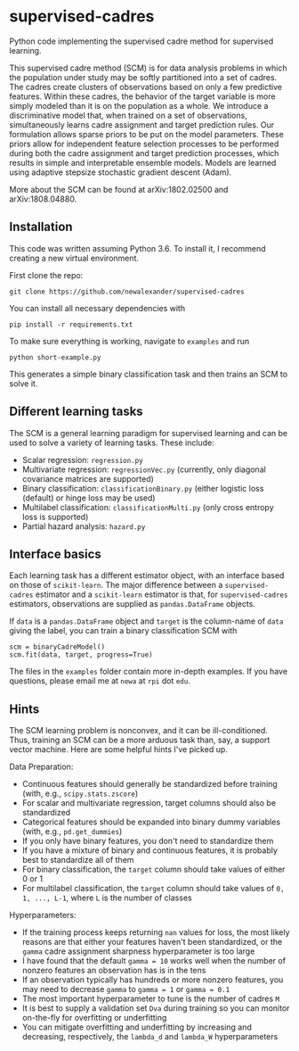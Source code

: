 # supervised-cadres
Python code implementing the supervised cadre method for supervised learning.

This supervised cadre method (SCM) is for data analysis problems in which the population under study may be softly partitioned into a set of cadres. The cadres create clusters of observations based on only a few predictive features. Within these cadres, the behavior of the target variable is more simply modeled than it is on the population as a whole. We introduce a discriminative model that, when trained on a set of observations, simultaneously learns cadre assignment and target prediction rules. Our formulation allows sparse priors to be put on the model parameters. These priors allow for independent feature selection processes to be performed during both the cadre assignment and target prediction processes, which results in simple and interpretable ensemble models. Models are learned using adaptive stepsize stochastic gradient descent (Adam).

More about the SCM can be found at arXiv:1802.02500 and arXiv:1808.04880.

## Installation

This code was written assuming Python 3.6. To install it, I recommend creating a new virtual environment.

First clone the repo:

`git clone https://github.com/newalexander/supervised-cadres`

You can install all necessary dependencies with

`pip install -r requirements.txt`

To make sure everything is working, navigate to `examples` and run

`python short-example.py`

This generates a simple binary classification task and then trains an SCM to solve it.

## Different learning tasks

The SCM is a general learning paradigm for supervised learning and can be used to solve a variety of learning tasks. These include:

- Scalar regression: `regression.py`
- Multivariate regression: `regressionVec.py` (currently, only diagonal covariance matrices are supported)
- Binary classification: `classificationBinary.py` (either logistic loss (default) or hinge loss may be used)
- Multilabel classification: `classificationMulti.py` (only cross entropy loss is supported)
- Partial hazard analysis: `hazard.py`

## Interface basics

Each learning task has a different estimator object, with an interface based on those of `scikit-learn`. The major difference between a `supervised-cadres` estimator and a `scikit-learn` estimator is that, for `supervised-cadres` estimators, observations are supplied as `pandas.DataFrame` objects.

If `data` is a `pandas.DataFrame` object and `target` is the column-name of `data` giving the label, you can train a binary classification SCM with

    scm = binaryCadreModel()
    scm.fit(data, target, progress=True)

The files in the `examples` folder contain more in-depth examples. If you have questions, please email me at `newa` at `rpi` dot `edu`.

## Hints

The SCM learning problem is nonconvex, and it can be ill-conditioned. Thus, training an SCM can be a more arduous task than, say, a support vector machine. Here are some helpful hints I've picked up.

Data Preparation:
- Continuous features should generally be standardized before training (with, e.g., `scipy.stats.zscore`)
- For scalar and multivariate regression, target columns should also be standardized
- Categorical features should be expanded into binary dummy variables (with, e.g., `pd.get_dummies`)
- If you only have binary features, you don't need to standardize them
- If you have a mixture of binary and continuous features, it is probably best to standardize all of them
- For binary classification, the `target` column should take values of either 0 or 1
- For multilabel classification, the `target` column should take values of `0, 1, ..., L-1`, where `L` is the number of classes

Hyperparameters:
- If the training process keeps returning `nan` values for loss, the most likely reasons are that either your features haven't been standardized, or the `gamma` cadre assignment sharpness hyperparameter is too large
- I have found that the default `gamma = 10` works well when the number of nonzero features an observation has is in the tens
- If an observation typically has hundreds or more nonzero features, you may need to decrease `gamma` to `gamma = 1` or `gamma = 0.1`
- The most important hyperparameter to tune is the number of cadres `M`
- It is best to supply a validation set `Dva` during training so you can monitor on-the-fly for overfitting or underfitting
- You can mitigate overfitting and underfitting by increasing and decreasing, respectively, the `lambda_d` and `lambda_W` hyperparameters
